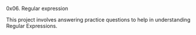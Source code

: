 0x06. Regular expression

This project involves answering practice questions to help in understanding Regular Expressions.
